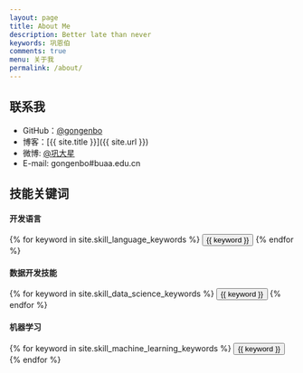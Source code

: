 ```yaml
---
layout: page
title: About Me
description: Better late than never
keywords: 巩恩伯
comments: true
menu: 关于我
permalink: /about/
---
```

## 联系我

* GitHub：[@gongenbo](https://github.com/gongenbo)
* 博客：[{{ site.title }}]({{ site.url }})
* 微博: [@巩大星](http://weibo.com/enbo)
* E-mail: gongenbo#buaa.edu.cn

## 技能关键词

#### 开发语言
<div class="btn-inline">
    {% for keyword in site.skill_language_keywords %}
    <button class="btn btn-outline" type="button">{{ keyword }}</button>
    {% endfor %}
</div>

#### 数据开发技能
<div class="btn-inline">
    {% for keyword in site.skill_data_science_keywords %}
    <button class="btn btn-outline" type="button">{{ keyword }}</button>
    {% endfor %}
</div>

#### 机器学习
<div class="btn-inline">
    {% for keyword in site.skill_machine_learning_keywords %}
    <button class="btn btn-outline" type="button">{{ keyword }}</button>
    {% endfor %}
</div>